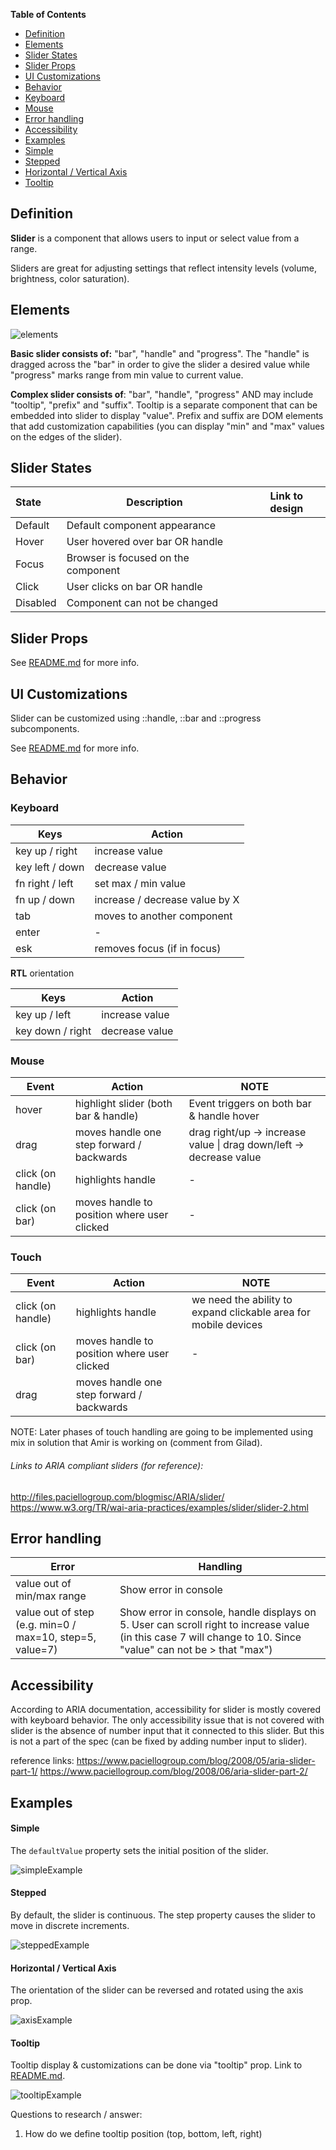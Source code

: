 **Table of Contents**

- [Definition](#definition)
- [Elements](#elements)
- [Slider States](#slider-states)
- [Slider Props](#slider-props)
- [UI Customizations](#ui-customizations)
- [Behavior](#behavior)
- [Keyboard](#keyboard)
- [Mouse](#mouse)
- [Error handling](#error-handling)
- [Accessibility](#accessibility)
- [Examples](#examples)
- [Simple](#simple)
- [Stepped](#stepped)
- [Horizontal / Vertical Axis](#horizontal-/-vertical)
- [Tooltip](#tooltip)



## Definition

**Slider** is a component that allows users to input or select value from a range.

Sliders are great for adjusting settings that reflect intensity levels (volume, brightness, color saturation).



## Elements

![elements](./assets/elements.png)

**Basic slider consists of:** "bar", "handle" and "progress". The "handle" is dragged across the "bar" in order to give the slider a desired value while "progress" marks range from min value to current value.

**Complex slider consists of**: "bar", "handle", "progress" AND may include "tooltip", "prefix" and "suffix". 
Tooltip is a separate component that can be embedded into slider to display "value". Prefix and suffix are DOM elements that add customization capabilities (you can display "min" and "max" values on the edges of the slider).



## Slider States

| State    | Description                         | Link to design |
| :------- | ----------------------------------- | -------------- |
| Default  | Default component appearance        |                |
| Hover    | User hovered over bar OR handle     |                |
| Focus    | Browser is focused on the component |                |
| Click    | User clicks on bar OR handle        |                |
| Disabled | Component can not be changed        |                |



## Slider Props

See [README.md](./README.md) for more info.



## UI Customizations

Slider can be customized using ::handle, ::bar and ::progress subcomponents.

See [README.md](./README.md) for more info.



## Behavior

### Keyboard 

| Keys            | Action                         |
| --------------- | ------------------------------ |
| key up / right  | increase value                 |
| key left / down | decrease value                 |
| fn right / left | set max / min value            |
| fn up / down    | increase / decrease value by X |
| tab             | moves to another component     |
| enter           | -                              |
| esk             | removes focus (if in focus)    |

**RTL** orientation

| Keys             | Action         |
| ---------------- | -------------- |
| key up / left    | increase value |
| key down / right | decrease value |



### Mouse

| Event             | Action                                   | NOTE                                     |
| ----------------- | ---------------------------------------- | ---------------------------------------- |
| hover             | highlight slider (both bar & handle)     | Event triggers on both bar & handle hover |
| drag              | moves handle one step forward / backwards | drag right/up -> increase value  \| drag down/left -> decrease value |
| click (on handle) | highlights handle                        | -                                        |
| click (on bar)    | moves handle to position where user clicked | -                                        |



### Touch

| Event             | Action                                   | NOTE                                     |
| ----------------- | ---------------------------------------- | ---------------------------------------- |
| click (on handle) | highlights handle                        | we need the ability to expand clickable area for mobile devices |
| click (on bar)    | moves handle to position where user clicked | -                                        |
| drag              | moves handle one step forward / backwards |                                          |

NOTE: 
Later phases of touch handling are going to be implemented using mix in solution that Amir is working on (comment from Gilad).


###### Links to ARIA compliant sliders (for reference): 

http://files.paciellogroup.com/blogmisc/ARIA/slider/
https://www.w3.org/TR/wai-aria-practices/examples/slider/slider-2.html



## Error handling

| Error                                    | Handling                                 |
| ---------------------------------------- | ---------------------------------------- |
| value out of min/max range               | Show error in console                    |
| value out of step (e.g. min=0 / max=10, step=5, value=7) | Show error in console, handle displays on 5. User can scroll right to increase value (in this case 7 will change to 10. Since "value" can not be > that "max") |



## Accessibility

According to ARIA documentation, accessibility for slider is mostly covered with keyboard behavior.
The only accessibility issue that is not covered with slider is the absence of number input that it connected to this slider. But this is not a part of the spec (can be fixed by adding number input to slider).

reference links: 
https://www.paciellogroup.com/blog/2008/05/aria-slider-part-1/
https://www.paciellogroup.com/blog/2008/06/aria-slider-part-2/



## Examples

#### Simple

The `defaultValue` property sets the initial position of the slider. 

![simpleExample](./assets/simpleExample.png)



#### Stepped

By default, the slider is continuous. The step property causes the slider to move in discrete increments.



![steppedExample](./assets/steppedExample.png)

<!--see Fan slider for reference - https://www.w3.org/TR/wai-aria-practices/examples/slider/slider-2.html-->



#### Horizontal / Vertical Axis

The orientation of the slider can be reversed and rotated using the axis prop.

![axisExample](./assets/axisExample.png)

#### Tooltip

Tooltip display & customizations can be done via "tooltip" prop.  Link to [README.md](./README.md). 

![tooltipExample](./assets/tooltipExample.png)

Questions to research / answer: 

1. How do we define tooltip position (top, bottom, left, right)

